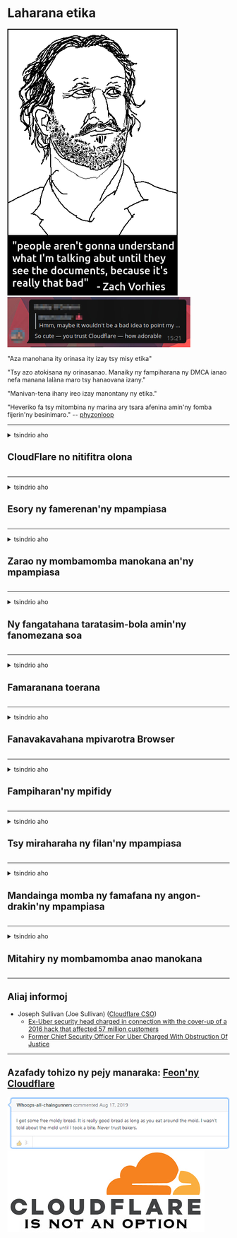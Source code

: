 # Laharana etika

![](../image/itsreallythatbad.jpg)
![](../image/telegram/c81238387627b4bfd3dcd60f56d41626.jpg)

"Aza manohana ity orinasa ity izay tsy misy etika"

"Tsy azo atokisana ny orinasanao. Manaiky ny fampiharana ny DMCA ianao nefa manana lalàna maro tsy hanaovana izany."

"Manivan-tena ihany ireo izay manontany ny etika."

"Heveriko fa tsy mitombina ny marina ary tsara afenina amin'ny fomba fijerin'ny besinimaro."  -- [phyzonloop](https://twitter.com/phyzonloop)


---


<details>
<summary>tsindrio aho

## CloudFlare no nitifitra olona
</summary>


Cloudflare dia mandefa mailaka spam ho an'ireo mpampiasa tsy Cloudflare.

- Alefaso ihany ny mailaka amin'ireo mpanjifana izay nifidy
- Rehefa nilaza ny "stop" ny mpampiasa dia ajanony ny fandefasana mailaka

Tsotra ihany. Saingy tsy miraharaha an'i Cloudflare.
Cloudflare dia nilaza fa ny fampiasana ny serivisiny dia mety hanakana ny spammers na mpanafika rehetra.
Ahoana no ahafahantsika manakana ny Cloudflare nefa tsy manetsika ny Cloudflare?


| 🖼 | 🖼 |
| --- | --- |
| ![](../image/cfspam01.jpg) | ![](../image/cfspam03.jpg) |
| ![](../image/cfspam02.jpg) | ![](../image/cfspambrittany.jpg)<br>![](../image/cfspamtwtr.jpg) |

</details>

---

<details>
<summary>tsindrio aho

## Esory ny famerenan'ny mpampiasa
</summary>


Cloudflare censor reviews.
Raha mandefa lahatsoratra anti-Cloudflare ao amin'ny Twitter ianao, dia manana valiny avy amin'ny mpiasa Cloudflare miaraka amin'ny hafatra "tsia, tsy".
Raha mandefa valin-kevitra ratsy ianao any amin'ny tranokala momba ny famerenana dia hanandrana manivana izany izy ireo.


| 🖼 | 🖼 |
| --- | --- |
| ![](../image/cfcenrev_01.jpg)<br>![](../image/cfcenrev_02.jpg) | ![](../image/cfcenrev_03.jpg) |

</details>

---

<details>
<summary>tsindrio aho

## Zarao ny mombamomba manokana an'ny mpampiasa
</summary>


Cloudflare manana olana manelingelina goavana.
Cloudflare mizara fampahalalana manokana ho an'ireo izay mimenomenona amin'ny tranokala mandray azy.
Manontany anao izy ireo indraindray mba hanome ny tena ID-nao.
Raha tsy te-hikorontana ianao, hanafika, hamonoana na hamono, dia aleo lavitra ny tranokala Cloudflared.


| 🖼 | 🖼 |
| --- | --- |
| ![](../image/cfdox_what.jpg) | ![](../image/cfdox_swat.jpg) |
| ![](../image/cfdox_kill.jpg) | ![](../image/cfdox_threat.jpg) |
| ![](../image/cfdox_dox.jpg) | ![](../image/cfdox_ex1.jpg)<br>![](../image/cfdox_ex2.jpg) |

</details>

---

<details>
<summary>tsindrio aho

## Ny fangatahana taratasim-bola amin'ny fanomezana soa
</summary>


Nangataka fanampiana amin'ny asa soa i CloudFlare.
Mahagaga ahy fa ny orinasam-pirenena amerikana iray dia hangataka fiantrana miaraka amin'ireo fikambanana tsy mitady tombontsoa izay manana antony tsara.
Raha tianao ny manakana ny olona na handany andro amin'ny olon-kafa, dia mety handidy pisa ho an'ny mpiasa Cloudflare ianao.


![](../image/cfdonate.jpg)

</details>

---

<details>
<summary>tsindrio aho

## Famaranana toerana
</summary>


Inona no hataonao raha midina tampoka ny tranokalanao?
Misy ny tatitra fa ny Cloudflare dia mamafa ny fifandrindran'ny mpampiasa na ny fampiatoana serivisy tsy misy fampandrenesana, mangina.
Manoro hevitra izahay hahita anao mpamatsy tsara kokoa.

![](../image/cftmnt.jpg)

</details>

---

<details>
<summary>tsindrio aho

## Fanavakavahana mpivarotra Browser
</summary>


CloudFlare dia manome fitsaboana tsara kokoa ho an'ireo izay mampiasa Firefox rehefa manome fitsaboana feno fankahalana an'ireo mpampiasa tsy Tor-Browser momba ny Tor.
Ireo mpampiasa Tor izay mandà tsy hanaiky ny javascript tsy misy fetra dia mahazo fitsaboana mankahala.
Ity tsy fitoviana ity dia fanararaotana tsy fanarahan-dalàna amin'ny tambajotra ary fanararaotam-pahefana.

![](../image/browdifftbcx.gif)

- Ankavia: Tor Browser, havanana: Chrome. Adiresy IP mitovy.

![](../image/browserdiff.jpg)

- Ankavia: Tsy manan-tsofina Javascript Tor Browser, Voasazy Cookie
- Ankavanana: Nahazoana ny Javascript Chrome, kilasy Cookie

![](../image/cfsiryoublocked.jpg)

- QuteBrowser (navigateur kely) tsy misy Tor (Clearnet IP)

| ***Browser*** | ***Fitsaboana fitsaboana*** |
| --- | --- |
| Tor Browser (Navoakan'ny Javascript) | nahazo alàlana fidirana |
| Firefox (Navoakan'ny Javascript) | fidirana manala baraka |
| Chromium (Navoakan'ny Javascript) | fidirana manala baraka |
| Chromium or Firefox (Javascript tsy manan-kery) | tsy nahazo alalàna |
| Chromium or Firefox (Cookie sembana) | tsy nahazo alalàna |
| QuteBrowser | tsy nahazo alalàna |
| lynx | tsy nahazo alalàna |
| w3m | tsy nahazo alalàna |
| wget | tsy nahazo alalàna |


Maninona raha mampiasa bokotra Audio mba hamahana olana mora foana?

Eny, misy bokotra fanamafisam-peo, fa tsy mandeha amin'ny Tor foana io.
Ho azonao izany hafatra izany rehefa manindry azy:

```
Manandrama indray any aoriana any
Ny solosainao na ny tambajotrao dia mety mandefa fangatahana automatique.
Ho fiarovana ny mpampiasa anay dia tsy afaka manamboatra ny fangatahanay ianao izao.
Raha mila fanazavana fanampiny, tsidiho ny pejinay fanampiana
```

</details>

---

<details>
<summary>tsindrio aho

## Fampiharan'ny mpifidy
</summary>


Ireo mpifidy any amin'ny fanjakana amerikana dia misoratra anarana hifidy amin'ny alàlan'ny tranokalan'ny sekreteram-panjakana amin'ny fanjakan'ny besinimaro.
Ny biraon'ny sekreteram-panjakana mifehy ny repoblika dia manao hetsika famoretana amin'ny mpifidy amin'ny alàlan'ny fanatanterahana ny tranokalan'ny sekreteram-panjakana amin'ny alàlan'ny Cloudflare.
Ny fitsaboana alahelo nataon'ny mpampiasa mpampiasa Cloudflare, ny toeran'ny MITM ho toy ny toeran'ny fanaraha-maso manerantany, ary ny anjara toerany manimba dia mahatonga ny mpifidy tsy te hisoratra anarana.
Ny Liberaly manokana dia mirona amin'ny fiainana manokana.
Manangona vaovao saro-pady momba ny fahazoana politika, adiresy ara-batana manokana, laharana fiarovana ara-tsosialy ary daty nahaterahany ny taratasy fisoratana anarana.
Ny ankamaroan'ny fanjakana dia manao ampahany kely fotsiny amin'ny fampahalalana izany, fa ny Cloudflare kosa mahita izany rehetra izany rehefa misy olona manaiky hifidy.

Marihina fa tsy mihodidina ny Cloudflare ny fanoratana taratasy satria mety hiasa amin'ny tranokalan'ny Cloudflare ny tranokalan'ny mpiasa ao amin'ny fanjakana.

| 🖼 | 🖼 |
| --- | --- |
| ![](../image/cfvotm_01.jpg) | ![](../image/cfvotm_02.jpg) |

- Change.org dia tranonkala malaza amin'ny fanangonana fifidianana ary handraisana andraikitra.
“manomboka ny fanentanana ny olona na aiza na aiza dia manentana ireo mpanohana ary miara-miasa amin'ireo mpanapa-kevitra mitondra vahaolana.”
Mampalahelo fa betsaka ny olona tsy afaka nijery ny change.org mihitsy noho ny sivana feno habibiana nataon'ny Cloudflare.
Voaroaka tsy hanao sonia ny fangatahana izy ireo, ka manilika azy ireo amin'ny fomba demaokratika.
Ny fampiasana sehatra tsy misy rahona hafa toy ny OpenPetition dia manampy amin'ny famahana ny olana.

| 🖼 | 🖼 |
| --- | --- |
| ![](../image/changeorgasn.jpg) | ![](../image/changeorgtor.jpg) |

- Ny "Athenian Project" Cloudflare dia manome fiarovana amin'ny sehatry ny sehatra malalaka amin'ny tranokala an'ny fanjakana sy eo an-toerana.
Nolazain'izy ireo fa "afaka mahazo ny mombamomba ny fifidianana sy ny fisoratana anarana ny mpifidy" ny mpirehareha "saingy mandainga izany satria maro ny olona tsy afaka mijery an'ity tranonkala ity mihitsy.

</details>

---

<details>
<summary>tsindrio aho

## Tsy miraharaha ny filan'ny mpampiasa
</summary>


Raha mifidy zavatra ianao, dia manantena fa tsy mahazo mailaka momba izany ianao.
Ny Cloudflare tsy miraharaha ny filan'ny mpampiasa ary mizara angon-drakitra amin'ny orinasam-pifandraisana tsy misy ny faneken'ny mpanjifa.
Raha mampiasa ny drafitra maimaimpoana ianao dia mandefa mailaka aminao izy ireo indraindray rehefa mangataka hividy famandrihana isam-bolana.

![](../image/cfviopl_tp.jpg)

</details>

---

<details>
<summary>tsindrio aho

## Mandainga momba ny famafana ny angon-drakin'ny mpampiasa
</summary>


Araka ny bilaogin'ity mpanjifa taloha-Cloudflare ity dia mandainga ny famafana ny kaonty i Cloudflare.
Ankehitriny, orinasa marobe no mitazona ny angon-drakinao rehefa avy nanidy na nanala ny kaontinao ianao.
Ny ankamaroan'ny orinasa tsara dia miresaka momba izany amin'ny politikany manokana.
Cloudflare? No.

```
2019-08-05 Nandefa fanamafisana i CloudFlare fa nanala ny kaontiko izy ireo.
2019-10-02 Nahazo mailaka avy amin'ny CloudFlare aho satria mpanjifa "
```

Ny Cloudflare dia tsy nahafantatra momba ny teny hoe "esory".
Raha tena esorina tokoa izy ity, maninona no nahazo mailaka ity mpanjifa taloha ity?
Nolazainy ihany koa fa ny politikan'ny tsiambaratelo Cloudflare dia tsy miresaka momba izany.

```
Ny politikany vaovao manokana dia tsy voamarika ny fitazonana ny angona mandritra ny herintaona.
```

![](../image/cfviopl_notdel.jpg)

Ahoana no ahafahanao matoky ny Cloudflare raha LIE ny politikany?

</details>

---

<details>
<summary>tsindrio aho

## Mitahiry ny mombamomba anao manokana
</summary>


Sarotra ny famafana ny kaonty Cloudflare.

```
Mandefasa tapakila fanohanana mampiasa ny sokajy "Kaonty",
ary mangataka ny famafana ny kaonty amin'ny vatan'ny hafatra.
Tsy mila manana takona na carte de crédit mipetaka amin'ny kaontinao ianao alohan'ny fangatahana mamafa.
```

Ho azonao ny mailaka fanamafisana.

![](../image/cf_deleteandkeep.jpg)

"Izahay dia nanomboka nanamboatra ny fangatahana fanafoanana" fa "hanohy hitahiry ny mombamomba anao manokana izahay".

Azonao atao ve ny "matoky" azy?

</details>

---

## Aliaj informoj

- Joseph Sullivan (Joe Sullivan) ([Cloudflare CSO](https://twitter.com/eastdakota/status/1296522269313785862))
  - [Ex-Uber security head charged in connection with the cover-up of a 2016 hack that affected 57 million customers](https://www.businessinsider.com/uber-data-hack-security-head-joe-sullivan-charged-cover-up-2020-8)
  - [Former Chief Security Officer For Uber Charged With Obstruction Of Justice](https://www.justice.gov/usao-ndca/pr/former-chief-security-officer-uber-charged-obstruction-justice)


---

## Azafady tohizo ny pejy manaraka:   [Feon'ny Cloudflare](../PEOPLE.md)

![](../image/freemoldybread.jpg)
![](../image/cfisnotanoption.jpg)
